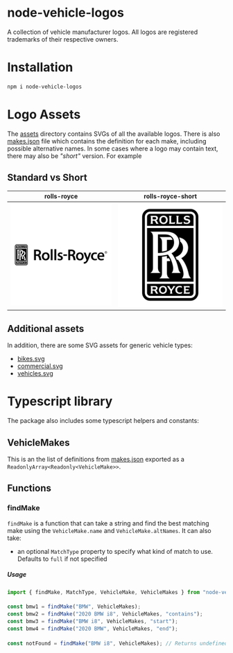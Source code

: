 # node-vehicle-logos
A collection of vehicle manufacturer logos. All logos are registered trademarks of their respective owners.

# Installation

``` bash
npm i node-vehicle-logos
```

# Logo Assets
The [assets](/assets) directory contains SVGs of all the available logos. There is also [makes.json](/assets/makes.json) file which contains the definition for each make, including possible alternative names.
In some cases where a logo may contain text, there may also be _"short"_ version. For example
## Standard vs Short
| rolls-royce | rolls-royce-short |
| ----------| --------------- |
| ![rolls-royce](/assets/rolls-royce.svg) | ![rolls-royce-short](/assets/rolls-royce-short.svg) |

## Additional assets
In addition, there are some SVG assets for generic vehicle types:
- [bikes.svg](/assets/bikes.svg)
- [commercial.svg](/assets/commercial.svg)
- [vehicles.svg](/assets/vehicles.svg)

# Typescript library
The package also includes some typescript helpers and constants:
## VehicleMakes
This is an the list of definitions from [makes.json](/assets/makes.json) exported as a `ReadonlyArray<Readonly<VehicleMake>>`.

## Functions
### findMake
`findMake` is a function that can take a string and find the best matching make using the `VehicleMake.name` and `VehicleMake.altNames`. It can also take:
- an optional `MatchType` property to specify what kind of match to use. Defaults to `full` if not specified

##### Usage
```ts
import { findMake, MatchType, VehicleMake, VehicleMakes } from "node-vehicle-logos";

const bmw1 = findMake("BMW", VehicleMakes);
const bmw2 = findMake("2020 BMW i8", VehicleMakes, "contains");
const bmw3 = findMake("BMW i8", VehicleMakes, "start");
const bmw4 = findMake("2020 BMW", VehicleMakes, "end");

const notFound = findMake("BMW i8", VehicleMakes); // Returns undefined as 'BMW i8' is not a full match
```
